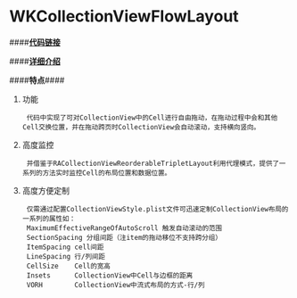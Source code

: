 # WKCollectionViewFlowLayout 




####**[代码链接]()**

####**[详细介绍]()**


####**特点**####

1. 功能

		代码中实现了可对CollectionView中的Cell进行自由拖动，在拖动过程中会和其他Cell交换位置，并在拖动跨页时CollectionView会自动滚动，支持横向竖向。
		
2. 高度监控

		并借鉴于RACollectionViewReorderableTripletLayout利用代理模式，提供了一系列的方法实时监控Cell的布局位置和数据位置。
	
	
3. 高度方便定制
		
		仅需通过配置CollectionViewStyle.plist文件可迅速定制CollectionView布局的一系列的属性如：
		MaximumEffectiveRangeOfAutoScroll 触发自动滚动的范围
		SectionSpacing 分组间距（注item的拖动移位不支持跨分组）
		ItemSpacing cell间距
		LineSpacing 行/列间距
		CellSize	Cell的宽高
		Insets		CollectionView中Cell与边框的距离
		VORH		CollectionView中流式布局的方式-行/列
		
		
		


		